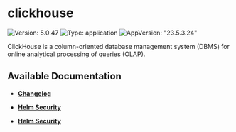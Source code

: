 # clickhouse

![Version: 5.0.47](https://img.shields.io/badge/Version-5.0.47-informational?style=flat-square) ![Type: application](https://img.shields.io/badge/Type-application-informational?style=flat-square) ![AppVersion: "23.5.3.24"](https://img.shields.io/badge/AppVersion-"23.5.3.24"-informational?style=flat-square)

ClickHouse is a column-oriented database management system (DBMS) for online analytical processing of queries (OLAP).

## Available Documentation

- [**Changelog**](CHANGELOG)

- [**Helm Security**](container-security)

- [**Helm Security**](helm-security)

